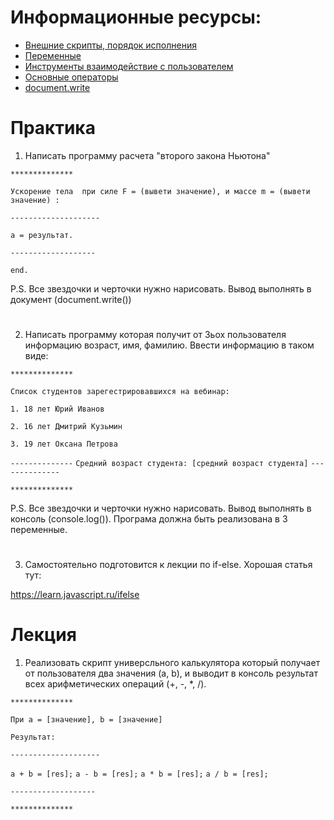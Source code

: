 ﻿# Информационные ресурсы:
 * [Внешние скрипты, порядок исполнения](http://learn.javascript.ru/external-script)
 * [Переменные](http://learn.javascript.ru/variables)
 * [Инструменты взаимодействие с пользователем](http://learn.javascript.ru/uibasic)
 * [Основные операторы](http://learn.javascript.ru/operators)
 * [document.write](http://learn.javascript.ru/document-write)

# Практика

 1. Написать программу расчета "второго закона Ньютона"

`**************`

`Ускорение тела  при силе F = (вывети значение), и массе m = (вывети значение) :`

`--------------------`

`a = результат.`

`-------------------`

`end.`

P.S. Все звездочки и черточки нужно нарисовать. Вывод выполнять в документ (document.write())

#

2. Написать программу которая получит от 3ьох пользователя информацию возраст, имя, фамилию. Ввести информацию в таком виде:

`**************`

`Список студентов зарегестрировавшихся на вебинар:`

`1. 18 лет Юрий Иванов`

`2. 16 лет Дмитрий Кузьмин`

`3. 19 лет Оксана Петрова`

`--------------`
 `Средний возраст студента: [средний возраст студента]`
`--------------`

`**************`

P.S. Все звездочки и черточки нужно нарисовать. Вывод выполнять в консоль (сonsole.log()). Програма должна быть реализована в 3 переменные. 

#

3. Самостоятельно подготовится к лекции по if-else. Хорошая статья тут:

https://learn.javascript.ru/ifelse


# Лекция
 1. Реализовать cкрипт универсльного калькулятора который получает от пользователя два значения (a, b), и выводит в консоль результат всех арифметических операций (+, -, *, /).

 
`**************`

`При а = [значение], b = [значение]`

`Результат: `

`--------------------`

`a + b = [res];`
`a - b = [res];`
`a * b = [res];`
`a / b = [res];`

`-------------------`

`**************`
  


